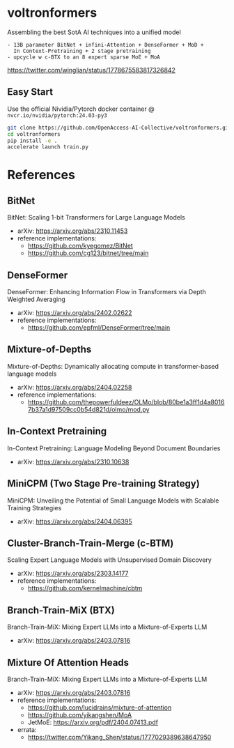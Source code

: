 # voltronformers
Assembling the best SotA AI techniques into a unified model

```
- 13B parameter BitNet + infini-Attention + DenseFormer + MoD + 
  In Context-Pretraining + 2 stage pretraining 
- upcycle w c-BTX to an 8 expert sparse MoE + MoA 
```

https://twitter.com/winglian/status/1778675583817326842

## Easy Start

Use the official Nividia/Pytorch docker container @ `nvcr.io/nvidia/pytorch:24.03-py3`

```bash
git clone https://github.com/OpenAccess-AI-Collective/voltronformers.git
cd voltronformers
pip install -e .
accelerate launch train.py
```


# References

## BitNet
BitNet: Scaling 1-bit Transformers for Large Language Models

- arXiv: https://arxiv.org/abs/2310.11453
- reference implementations:
  - https://github.com/kyegomez/BitNet
  - https://github.com/cg123/bitnet/tree/main

## DenseFormer
DenseFormer: Enhancing Information Flow in Transformers via Depth Weighted Averaging

- arXiv: https://arxiv.org/abs/2402.02622
- reference implementations:
  - https://github.com/epfml/DenseFormer/tree/main

## Mixture-of-Depths
Mixture-of-Depths: Dynamically allocating compute in transformer-based language models

- arXiv: https://arxiv.org/abs/2404.02258
- reference implementations:
  - https://github.com/thepowerfuldeez/OLMo/blob/80be1a3ff1d4a80167b37a1d97509cc0b54d821d/olmo/mod.py

## In-Context Pretraining
In-Context Pretraining: Language Modeling Beyond Document Boundaries

- arXiv: https://arxiv.org/abs/2310.10638

## MiniCPM (Two Stage Pre-training Strategy) 
MiniCPM: Unveiling the Potential of Small Language Models with Scalable Training Strategies

- arXiv: https://arxiv.org/abs/2404.06395

## Cluster-Branch-Train-Merge (c-BTM)
Scaling Expert Language Models with Unsupervised Domain Discovery

- arXiv: https://arxiv.org/abs/2303.14177
- reference implementations:
  - https://github.com/kernelmachine/cbtm

##  Branch-Train-MiX (BTX)
Branch-Train-MiX: Mixing Expert LLMs into a Mixture-of-Experts LLM

- arXiv: https://arxiv.org/abs/2403.07816

##  Mixture Of Attention Heads
Branch-Train-MiX: Mixing Expert LLMs into a Mixture-of-Experts LLM

- arXiv: https://arxiv.org/abs/2403.07816
- reference implementations:
  - https://github.com/lucidrains/mixture-of-attention
  - https://github.com/yikangshen/MoA
  - JetMoE: https://arxiv.org/pdf/2404.07413.pdf
- errata:
  - https://twitter.com/Yikang_Shen/status/1777029389638647950 
